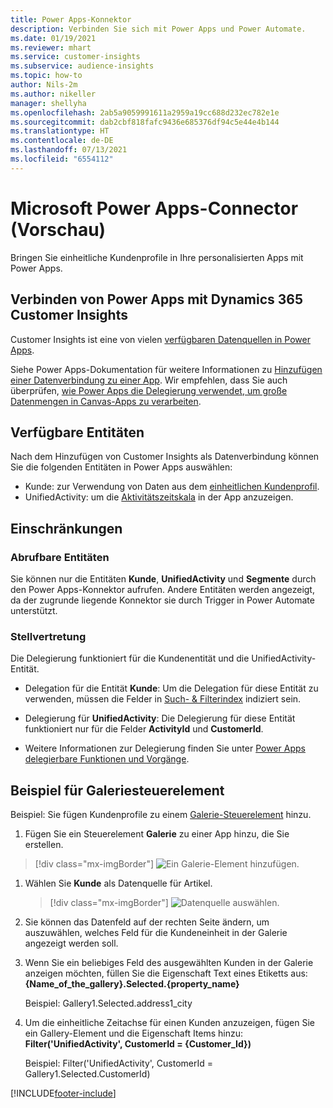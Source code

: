 ```yaml
---
title: Power Apps-Konnektor
description: Verbinden Sie sich mit Power Apps und Power Automate.
ms.date: 01/19/2021
ms.reviewer: mhart
ms.service: customer-insights
ms.subservice: audience-insights
ms.topic: how-to
author: Nils-2m
ms.author: nikeller
manager: shellyha
ms.openlocfilehash: 2ab5a9059991611a2959a19cc688d232ec782e1e
ms.sourcegitcommit: dab2cbf818fafc9436e685376df94c5e44e4b144
ms.translationtype: HT
ms.contentlocale: de-DE
ms.lasthandoff: 07/13/2021
ms.locfileid: "6554112"
---
```

# <a name="microsoft-power-apps-connector-preview"></a>Microsoft Power Apps-Connector (Vorschau)

Bringen Sie einheitliche Kundenprofile in Ihre personalisierten Apps mit Power Apps.

## <a name="connect-power-apps-and-dynamics-365-customer-insights"></a>Verbinden von Power Apps mit Dynamics 365 Customer Insights

Customer Insights ist eine von vielen [verfügbaren Datenquellen in Power Apps](/powerapps/maker/canvas-apps/working-with-data-sources).

Siehe Power Apps-Dokumentation für weitere Informationen zu [Hinzufügen einer Datenverbindung zu einer App](/powerapps/maker/canvas-apps/add-data-connection). Wir empfehlen, dass Sie auch überprüfen, [wie Power Apps die Delegierung verwendet, um große Datenmengen in Canvas-Apps zu verarbeiten](/powerapps/maker/canvas-apps/delegation-overview).

## <a name="available-entities"></a>Verfügbare Entitäten

Nach dem Hinzufügen von Customer Insights als Datenverbindung können Sie die folgenden Entitäten in Power Apps auswählen:

- Kunde: zur Verwendung von Daten aus dem [einheitlichen Kundenprofil](customer-profiles.md).
- UnifiedActivity: um die [Aktivitätszeitskala](activities.md) in der App anzuzeigen.

## <a name="limitations"></a>Einschränkungen

### <a name="retrievable-entities"></a>Abrufbare Entitäten

Sie können nur die Entitäten **Kunde**, **UnifiedActivity** und **Segmente** durch den Power Apps-Konnektor aufrufen. Andere Entitäten werden angezeigt, da der zugrunde liegende Konnektor sie durch Trigger in Power Automate unterstützt.  

### <a name="delegation"></a>Stellvertretung

Die Delegierung funktioniert für die Kundenentität und die UnifiedActivity-Entität. 

- Delegation für die Entität **Kunde**: Um die Delegation für diese Entität zu verwenden, müssen die Felder in [Such- & Filterindex](search-filter-index.md) indiziert sein.  

- Delegierung für **UnifiedActivity**: Die Delegierung für diese Entität funktioniert nur für die Felder **ActivityId** und **CustomerId**.  

- Weitere Informationen zur Delegierung finden Sie unter [Power Apps delegierbare Funktionen und Vorgänge](/connectors/commondataservice/#power-apps-delegable-functions-and-operations-for-the-cds-for-apps). 

## <a name="example-gallery-control"></a>Beispiel für Galeriesteuerelement

Beispiel: Sie fügen Kundenprofile zu einem [Galerie-Steuerelement](/powerapps/maker/canvas-apps/add-gallery) hinzu.

1. Fügen Sie ein Steuerelement **Galerie** zu einer App hinzu, die Sie erstellen.

> [!div class="mx-imgBorder"]
> ![Ein Galerie-Element hinzufügen.](media/connector-powerapps9.png "Ein Galerie-Element hinzufügen")

1. Wählen Sie **Kunde** als Datenquelle für Artikel.

    > [!div class="mx-imgBorder"]
    > ![Datenquelle auswählen.](media/choose-datasource-powerapps.png "Wählen Sie eine Datenquelle")

1. Sie können das Datenfeld auf der rechten Seite ändern, um auszuwählen, welches Feld für die Kundeneinheit in der Galerie angezeigt werden soll.

1. Wenn Sie ein beliebiges Feld des ausgewählten Kunden in der Galerie anzeigen möchten, füllen Sie die Eigenschaft Text eines Etiketts aus: **{Name_of_the_gallery}.Selected.{property_name}**

    Beispiel: Gallery1.Selected.address1_city

1. Um die einheitliche Zeitachse für einen Kunden anzuzeigen, fügen Sie ein Gallery-Element und die Eigenschaft Items hinzu: **Filter('UnifiedActivity', CustomerId = {Customer_Id})**

    Beispiel: Filter('UnifiedActivity', CustomerId = Gallery1.Selected.CustomerId)


[!INCLUDE[footer-include](../includes/footer-banner.md)]